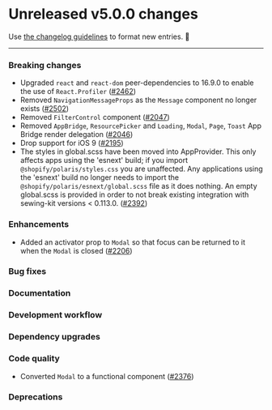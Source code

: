 # Unreleased v5.0.0 changes

Use [the changelog guidelines](https://git.io/polaris-changelog-guidelines) to format new entries. 💜

---

### Breaking changes

- Upgraded `react` and `react-dom` peer-dependencies to 16.9.0 to enable the use of `React.Profiler` ([#2462](https://github.com/Shopify/polaris-react/pull/2462))
- Removed `NavigationMessageProps` as the `Message` component no longer exists ([#2502](https://github.com/Shopify/polaris-react/pull/2502))
- Removed `FilterControl` component ([#2047](https://github.com/Shopify/polaris-react/pull/2047))
- Removed `AppBridge`, `ResourcePicker` and `Loading`, `Modal`, `Page`, `Toast` App Bridge render delegation ([#2046](https://github.com/Shopify/polaris-react/pull/2046))
- Drop support for iOS 9 ([#2195](https://github.com/Shopify/polaris-react/pull/2195))
- The styles in global.scss have been moved into AppProvider. This only affects apps using the 'esnext' build; if you import `@shopify/polaris/styles.css` you are unaffected. Any applications using the 'esnext' build no longer needs to import the `@shopify/polaris/esnext/global.scss` file as it does nothing. An empty global.scss is provided in order to not break existing integration with sewing-kit versions < 0.113.0. ([#2392](https://github.com/Shopify/polaris-react/pull/2392))

### Enhancements

- Added an activator prop to `Modal` so that focus can be returned to it when the `Modal` is closed ([#2206](https://github.com/Shopify/polaris-react/pull/2206))

### Bug fixes

### Documentation

### Development workflow

### Dependency upgrades

### Code quality

- Converted `Modal` to a functional component ([#2376](https://github.com/Shopify/polaris-react/pull/2376))

### Deprecations
